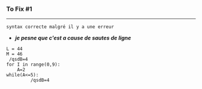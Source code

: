 ### To Fix #1 ###
---
`syntax correcte malgré il y a une erreur`  
* ***je pesne que c'est a cause de sautes de ligne***



```
L = 44
M = 46
 /qsdB=4
for I in range(0,9):
    A=2
while(A<=5):
         /qsdB=4
```
